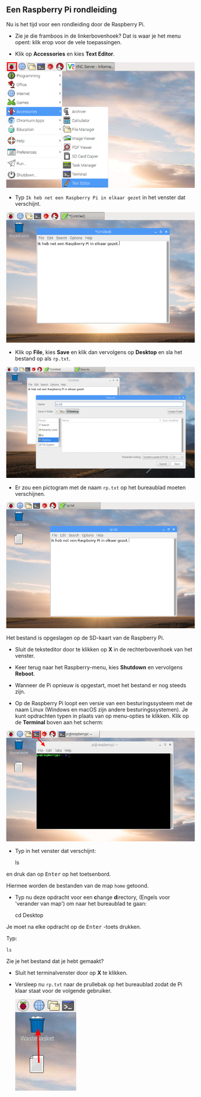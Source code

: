 ## Een Raspberry Pi rondleiding

Nu is het tijd voor een rondleiding door de Raspberry Pi.

+ Zie je die framboos in de linkerbovenhoek? Dat is waar je het menu opent: klik erop voor de vele toepassingen.

+ Klik op **Accessories** en kies **Text Editor**.

![screenshot](images/pi-accessories.png)

+ Typ `Ik heb net een Raspberry Pi in elkaar gezet` in het venster dat verschijnt.

![screenshot](images/pi-text-editor.png)

+ Klik op **File**, kies **Save** en klik dan vervolgens op **Desktop** en sla het bestand op als `rp.txt`.

![screenshot](images/pi-save.png)

+ Er zou een pictogram met de naam `rp.txt` op het bureaublad moeten verschijnen.

![screenshot](images/pi-saved.png)

Het bestand is opgeslagen op de SD-kaart van de Raspberry Pi.

+ Sluit de teksteditor door te klikken op **X** in de rechterbovenhoek van het venster.

+ Keer terug naar het Raspberry-menu, kies **Shutdown** en vervolgens **Reboot**.

+ Wanneer de Pi opnieuw is opgestart, moet het bestand er nog steeds zijn.

+ Op de Raspberry Pi loopt een versie van een besturingssysteem met de naam Linux (Windows en macOS zijn andere besturingssystemen). Je kunt opdrachten typen in plaats van op menu-opties te klikken. Klik op de **Terminal** boven aan het scherm:

![screenshot](images/pi-command-prompt.png)

+ Typ in het venster dat verschijnt:

    ls
    

en druk dan op <kbd>Enter</kbd> op het toetsenbord.

Hiermee worden de bestanden van de map `home` getoond.

+ Typ nu deze opdracht voor een **c**hange **d**irectory, (Engels voor 'verander van map') om naar het bureaublad te gaan:

    cd Desktop
    

Je moet na elke opdracht op de <kbd>Enter</kbd> -toets drukken.

Typ:

    ls
    

Zie je het bestand dat je hebt gemaakt?

+ Sluit het terminalvenster door op **X** te klikken.

+ Versleep nu `rp.txt` naar de prullebak op het bureaublad zodat de Pi klaar staat voor de volgende gebruiker.
    
    ![screenshot](images/pi-waste.png)